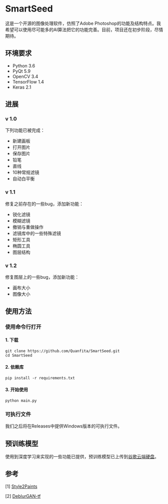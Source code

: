 # SmartSeed

这是一个开源的图像处理软件，仿照了Adobe Photoshop的功能及结构特点。我希望可以使用尽可能多的AI算法把它的功能完善。目前，项目还在初步阶段，尽情期待。

## 环境要求

- Python 3.6
- PyQt 5.9
- OpenCV 3.4
- TensorFlow 1.4
- Keras 2.1

## 进展

### v 1.0

下列功能已被完成：

- 新建画板
- 打开图片
- 保存图片
- 铅笔
- 直线
- 10种常规滤镜
- 自动白平衡

### v 1.1

修复之前存在的一些bug，添加新功能：

- 锐化滤镜
- 模糊滤镜
- 撤销与重做操作
- 滤镜库中的一些特殊滤镜
- 矩形工具
- 椭圆工具
- 图层结构

### v 1.2

修复图层上的一些bug，添加新功能：

- 画布大小
- 图像大小

## 使用方法

### 使用命令行打开

#### 1. 下载

```shell
git clone https://github.com/Quanfita/SmartSeed.git
cd SmartSeed
```

#### 2. 依赖库

```shell
pip install -r requirements.txt
```

#### 3. 开始使用

```shell
python main.py
```

### 可执行文件

我们之后将在Releases中提供Windows版本的可执行文件。

## 预训练模型

使用到深度学习来实现的一些功能已提供，预训练模型已上传到[谷歌云端硬盘](https://drive.google.com/open?id=1IIernzA0viaP3rJmZCB4uO7QF077aUk0)。

## 参考

[1] [Style2Paints](https://github.com/lllyasviel/style2paints)

[2] [DeblurGAN-tf](https://github.com/dongheehand/DeblurGAN-tf)